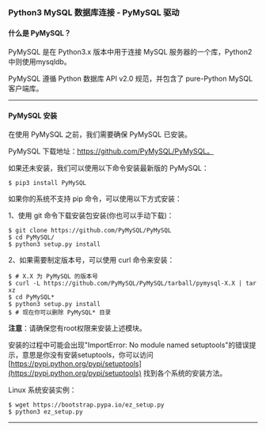 ### Python3 MySQL 数据库连接 - PyMySQL 驱动

#### 什么是 PyMySQL？
PyMySQL 是在 Python3.x 版本中用于连接 MySQL 服务器的一个库，Python2中则使用mysqldb。

PyMySQL 遵循 Python 数据库 API v2.0 规范，并包含了 pure-Python MySQL 客户端库。

---
#### PyMySQL 安装
在使用 PyMySQL 之前，我们需要确保 PyMySQL 已安装。

PyMySQL 下载地址：https://github.com/PyMySQL/PyMySQL。

如果还未安装，我们可以使用以下命令安装最新版的 PyMySQL：
```
$ pip3 install PyMySQL
```
如果你的系统不支持 pip 命令，可以使用以下方式安装：

1、使用 git 命令下载安装包安装(你也可以手动下载)：
```
$ git clone https://github.com/PyMySQL/PyMySQL
$ cd PyMySQL/
$ python3 setup.py install
```
2、如果需要制定版本号，可以使用 curl 命令来安装：
```
$ # X.X 为 PyMySQL 的版本号
$ curl -L https://github.com/PyMySQL/PyMySQL/tarball/pymysql-X.X | tar xz
$ cd PyMySQL*
$ python3 setup.py install
$ # 现在你可以删除 PyMySQL* 目录
```
**注意**：请确保您有root权限来安装上述模块。

安装的过程中可能会出现"ImportError: No module named setuptools"的错误提示，意思是你没有安装setuptools，你可以访问[https://pypi.python.org/pypi/setuptools](https://pypi.python.org/pypi/setuptools) 找到各个系统的安装方法。

Linux 系统安装实例：
```
$ wget https://bootstrap.pypa.io/ez_setup.py
$ python3 ez_setup.py
```
---